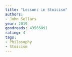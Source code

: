 ```yaml
---
title: "Lessons in Stoicism"
authors:
- John Sellars
year: 2019
goodreads: 43566091
rating: 4
tags:
- Philosophy
- Stoicism
---
```

